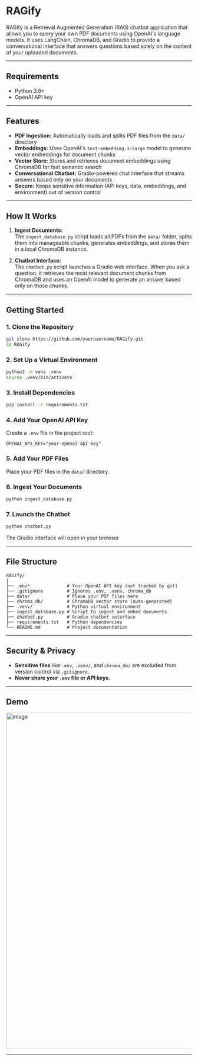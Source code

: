 # RAGify

RAGify is a Retrieval Augmented Generation (RAG) chatbot application that allows you to query your own PDF documents using OpenAI's language models. It uses LangChain, ChromaDB, and Gradio to provide a conversational interface that answers questions based solely on the content of your uploaded documents.

---

## Requirements

- Python 3.8+
- OpenAI API key

---

## Features

- **PDF Ingestion:** Automatically loads and splits PDF files from the `data/` directory
- **Embeddings:** Uses OpenAI's `text-embedding-3-large` model to generate vector embeddings for document chunks
- **Vector Store:** Stores and retrieves document embeddings using ChromaDB for fast semantic search
- **Conversational Chatbot:** Gradio-powered chat interface that streams answers based only on your documents
- **Secure:** Keeps sensitive information (API keys, data, embeddings, and environment) out of version control

---

## How It Works

1. **Ingest Documents:**  
   The `ingest_database.py` script loads all PDFs from the `data/` folder, splits them into manageable chunks, generates embeddings, and stores them in a local ChromaDB instance.

2. **Chatbot Interface:**  
   The `chatbot.py` script launches a Gradio web interface. When you ask a question, it retrieves the most relevant document chunks from ChromaDB and uses an OpenAI model to generate an answer based only on those chunks.

---

## Getting Started

### 1. Clone the Repository

```bash
git clone https://github.com/yourusername/RAGify.git
cd RAGify
```

### 2. Set Up a Virtual Environment

```bash
python3 -m venv .venv
source .venv/bin/activate
```

### 3. Install Dependencies

```bash
pip install -r requirements.txt
```

### 4. Add Your OpenAI API Key

Create a `.env` file in the project root:

```
OPENAI_API_KEY="your-openai-api-key"
```

### 5. Add Your PDF Files

Place your PDF files in the `data/` directory.

### 6. Ingest Your Documents

```bash
python ingest_database.py
```

### 7. Launch the Chatbot

```bash
python chatbot.py
```

The Gradio interface will open in your browser

---

## File Structure

```
RAGify/
│
├── .env*              # Your OpenAI API key (not tracked by git)
├── .gitignore         # Ignores .env, .venv, chroma_db
├── data/              # Place your PDF files here
├── chroma_db/         # ChromaDB vector store (auto-generated)
├── .venv/             # Python virtual environment
├── ingest_database.py # Script to ingest and embed documents
├── chatbot.py         # Gradio chatbot interface
├── requirements.txt   # Python dependencies
└── README.md          # Project documentation
```

---

## Security & Privacy

- **Sensitive files** like `.env`, `.venv/`, and `chroma_db/` are excluded from version control via `.gitignore`.
- **Never share your `.env` file or API keys.**

---

## Demo

<img width="1480" height="910" alt="image" src="https://github.com/user-attachments/assets/9c311e70-4ab7-4c13-94dd-5abb694917a1" />

---
